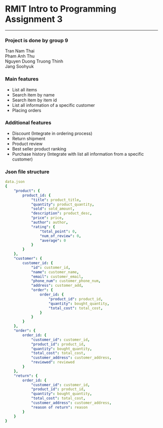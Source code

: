 # RMIT Intro to Programming Assignment 3
----
### Project is done by group 9<br>
Tran Nam Thai<br>
Pham Anh Thu <br>
Nguyen Duong Truong Thinh<br>
Jang Soohyuk<br>

### Main features
- List all items
- Search item by name
- Search item by item id 
- List all information of a specific customer
- Placing orders
### Additional features
- Discount (Integrate in ordering process)
- Return shipment
- Product review
- Best seller product ranking
- Purchase history (Integrate with list all information from a specific customer)
### Json file structure
``` yaml
data.json
{
    "product": {
        product_id: {
            "title": product_title,
            "quantity": product_quantity,
            "sold": sold_amount,
            "description": product_desc,
            "price": price,
            "author": author,
            "rating": {
                "total_point": 0,
                "num_of_review": 0,
                "average": 0
            }
        }
    },
    "customer": {
        customer_id: {
            "id": customer_id,
            "name": customer_name,
            "email": customer_email,
            "phone_num": customer_phone_num,
            "address": customer_add,
            "order": {
                order_id: {
                    "product_id": product_id,
                    "quantity": bought_quantity,
                    "total_cost": total_cost,
                }
            }
        }
    },
    "order": {
        order_id: {
            "customer_id": customer_id,
            "product_id": product_id,
            "quantity": bought_quantity,
            "total_cost": total_cost,
            "customer_address": customer_address,
            "reviewed": reviewed
        }
    },
    "return": {
        order_id: {
            "customer_id": customer_id,
            "product_id": product_id,
            "quantity": bought_quantity,
            "total_cost": total_cost,
            "customer_address": customer_address,
            "reason of return": reason
        }
    }
}
```
